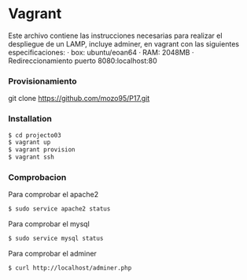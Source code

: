 # Vagrant

Este archivo contiene las instrucciones necesarias para realizar el despliegue de un LAMP, incluye adminer, en vagrant con las siguientes especificaciones:
  · box: ubuntu/eoan64
  · RAM: 2048MB
  · Redireccionamiento puerto 8080:localhost:80

### Provisionamiento

git clone https://github.com/mozo95/P17.git

### Installation

```sh
$ cd projecto03
$ vagrant up
$ vagrant provision
$ vagrant ssh
```

### Comprobacion

Para comprobar el apache2

```sh
$ sudo service apache2 status
```

Para comprobar el mysql

```sh
$ sudo service mysql status
```

Para comprobar el adminer

```sh
$ curl http://localhost/adminer.php
```
